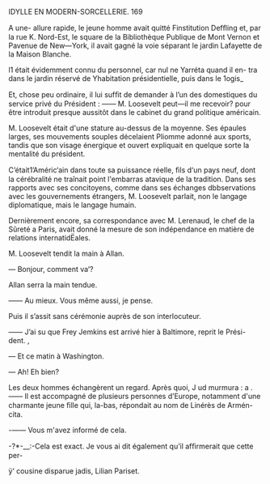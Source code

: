  

IDYLLE EN MODERN-SORCELLERIE. 169

A une- allure rapide, le jeune homme avait quitté Finstitution Defﬂing
et, par la rue K. Nord-Est, le square de la Bibliothèque Publique de Mont
Vernon et Pavenue de New—York, il avait gagné la voie séparant le jardin
Lafayette de la Maison Blanche.

l1 était évidemment connu du personnel, car nul ne Yarréta quand il en-
tra dans le jardin réservé de Yhabitation présidentielle, puis dans le 1ogis_

Et, chose peu ordinaire, il lui sufﬁt de demander à l’un des domestiques
du service privé du Président : —— M. Loosevelt peut—il me recevoir? pour
être introduit presque aussitôt dans le cabinet du grand politique américain.

M. Loosevelt était d'une stature au-dessus de la moyenne. Ses épaules
larges, ses mouvements souples décelaient Pliomme adonné aux sports,
tandis que son visage énergique et ouvert expliquait en quelque sorte la
mentalité du président.

C’était1’Améric‘ain dans toute sa puissance réelle, ﬁls d‘un pays neuf,
dont la cérébralité ne traînait point l'embarras atavique de la tradition. Dans
ses rapports avec ses concitoyens, comme dans ses échanges dbbservations
avec les gouvernements étrangers, M. Loosevelt parlait, non le langage
diplomatique, mais le langage humain.

Dernièrement encore, sa correspondance avec M. Lerenaud, le chef de la
Sûreté a Paris, avait donné la mesure de son indépendance en matière de
relations internatidËales.

M. Loosevelt tendit la main à Allan.

— Bonjour, comment va‘?

Allan serra la main tendue.

—— Au mieux. Vous même aussi, je pense.

Puis il s’assit sans cérémonie auprès de son interlocuteur.

—— J’ai su que Frey Jemkins est arrivé hier à Baltimore, reprit le Prési-
dent. ,

— Et ce matin à Washington.

— Ah! Eh bien?

Les deux hommes échangèrent un regard. Après quoi, J ud murmura :
a .—— Il est accompagné de plusieurs personnes d’Europe, notamment d'une
charmante jeune ﬁlle qui, la-bas, répondait au nom de Linérès de Armén-
cita. 

-—— Vous m'avez informé de cela.

-?*-__:-Cela est exact. Je vous ai dit également qu’il afﬁrmerait que cette per-

ÿ‘    cousine disparue jadis, Lilian Pariset.

  
     


